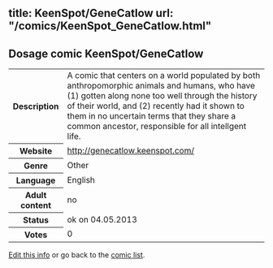title: KeenSpot/GeneCatlow
url: "/comics/KeenSpot_GeneCatlow.html"
---
Dosage comic KeenSpot/GeneCatlow
-----------------------------------------

<p id="msg"></p>
<script type="text/javascript">
if (window.location.search === '?edit_info_mail=sent_ok') {
  var elem = document.getElementById("msg");
  elem.innerHTML = 'Edited information sucessfully sent for review, which is usually done daily. Thanks!';
  elem.className = 'ok';
}
</script>
<table class="comicinfo">
<tr>
<th>Description</th><td>A comic that centers on a world populated by both anthropomorphic animals and humans, who have (1) gotten along none too well through the history of their world, and (2) recently had it shown to them in no uncertain terms that they share a common ancestor, responsible for all intellgent life.</td>
</tr>
<tr>
<th>Website</th><td><a href="http://genecatlow.keenspot.com/">http://genecatlow.keenspot.com/</a></td>
</tr>
<tr>
<th>Genre</th><td>Other</td>
</tr>
<tr>
<th>Language</th><td>English</td>
</tr>
<tr>
<th>Adult content</th><td>no</td>
</tr>
<tr>
<th>Status</th><td>ok on 04.05.2013</td>
</tr>
<tr>
<th>Votes</th><td>0</td>
</tr>
</table>

[Edit this info](KeenSpot_GeneCatlow_edit.html) or go back to the [comic list](../comic-index.html).
